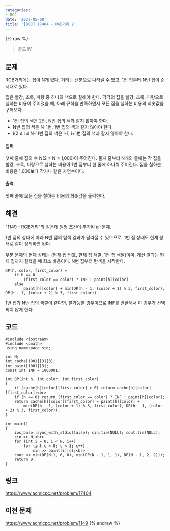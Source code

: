 ```yaml
---
categories:
- BOJ
date: '2022-05-08'
title: '[BOJ] 17404 - RGB거리 2'
---
```


{% raw %}
> 골드 IV<br>

## 문제
RGB거리에는 집이 N개 있다. 거리는 선분으로 나타낼 수 있고, 1번 집부터 N번 집이 순서대로 있다.

집은 빨강, 초록, 파랑 중 하나의 색으로 칠해야 한다. 각각의 집을 빨강, 초록, 파랑으로 칠하는 비용이 주어졌을 때, 아래 규칙을 만족하면서 모든 집을 칠하는 비용의 최솟값을 구해보자.

-   1번 집의 색은 2번, N번 집의 색과 같지 않아야 한다.
-   N번 집의 색은 N-1번, 1번 집의 색과 같지 않아야 한다.
-   i(2 ≤ i ≤ N-1)번 집의 색은 i-1, i+1번 집의 색과 같지 않아야 한다.

#### 입력
첫째 줄에 집의 수 N(2 ≤ N ≤ 1,000)이 주어진다. 둘째 줄부터 N개의 줄에는 각 집을 빨강, 초록, 파랑으로 칠하는 비용이 1번 집부터 한 줄에 하나씩 주어진다. 집을 칠하는 비용은 1,000보다 작거나 같은 자연수이다.

#### 출력
첫째 줄에 모든 집을 칠하는 비용의 최솟값을 출력한다.

## 해결
"1149 - RGB거리"와 같은데 원형 조건이 추가된 `DP` 문제.

1번 집의 상태에 따라 N번 집의 탐색 결과가 달라질 수 있으므로, 1번 집 상태도 현재 상태로 같이 정의하면 된다.

부분 문제의 현재 상태는 (현재 집 번호, 현재 집 색깔, 1번 집 색깔)이며, 계산 결과는 현재 집까지 칠했을 때 최소 비용이다. N번 집부터 탐색을 시작한다.
```
DP(h, color, first_color) = 
	if h == 0 
		(first_color == color) ? INF : paint[h][color]
	else
		paint[h][color] + min(DP(h - 1, (color + 1) % 3, first_color), DP(h - 1, (color + 2) % 3, first_color))
```
1번 집과 N번 집의 색깔이 같다면, 불가능한 경우이므로 INF를 반환해서 이 경우가 선택되지 않게 한다. 

## 코드
```
#include <iostream>
#include <cmath>
using namespace std;

int N;
int cache[1001][3][3];
int paint[1001][3];
const int INF = 1000001;

int DP(int h, int color, int first_color)
{
	if (cache[h][color][first_color] > 0) return cache[h][color][first_color];<br>
	if (h == 0) return (first_color == color) ? INF : paint[h][color];
	return cache[h][color][first_color] = paint[h][color] +
		min(DP(h - 1, (color + 1) % 3, first_color), DP(h - 1, (color + 2) % 3, first_color));
}

int main()
{
	ios_base::sync_with_stdio(false); cin.tie(NULL); cout.tie(NULL);
	cin >> N;<br>
	for (int i = 0; i < N; i++)
		for (int c = 0; c < 3; c++)
			cin >> paint[i][c];<br>
	cout << min(DP(N-1, 0, 0), min(DP(N - 1, 1, 1), DP(N - 1, 2, 2)));
	return 0;
}
```

## 링크
https://www.acmicpc.net/problem/17404

## 이전 문제
https://www.acmicpc.net/problem/1149
{% endraw %}
